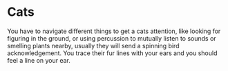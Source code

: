 # Cats

You have to navigate different things to get a cats attention, like looking for figuring in the ground, or using percussion to mutually listen to sounds or smelling plants nearby, usually they will send a spinning bird acknowledgement.  You trace their fur lines with your ears and 
you should feel a line on your ear.
